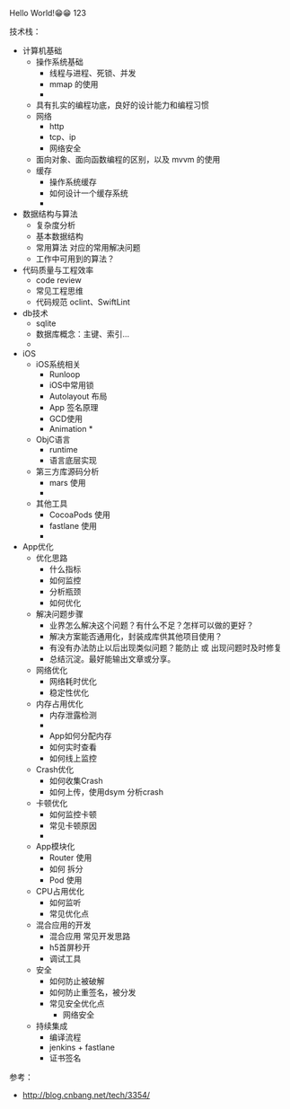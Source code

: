 Hello World!😁😁
123

技术栈：
* 计算机基础
    * 操作系统基础
        * 线程与进程、死锁、并发
        * mmap 的使用
        * 
    * 具有扎实的编程功底，良好的设计能力和编程习惯
    * 网络
        * http
        * tcp、ip
        * 网络安全
    * 面向对象、面向函数编程的区别，以及 mvvm 的使用
    * 缓存
        * 操作系统缓存
        * 如何设计一个缓存系统
        * 
* 数据结构与算法
    * 复杂度分析
    * 基本数据结构
    * 常用算法   对应的常用解决问题
    * 工作中可用到的算法？
* 代码质量与工程效率
    * code review
    * 常见工程思维
    * 代码规范 oclint、SwiftLint
* db技术
    * sqlite
    * 数据库概念：主键、索引…
    * 
* iOS
    * iOS系统相关
        * Runloop
        * iOS中常用锁
        * Autolayout 布局
        * App 签名原理
        * GCD使用
        * Animation
            * 
    * ObjC语言
        * runtime
        * 语言底层实现
    * 第三方库源码分析
        * mars 使用
        * 
    * 其他工具
        * CocoaPods 使用
        * fastlane 使用
        * 
* App优化
    * 优化思路
        * 什么指标
        * 如何监控
        * 分析瓶颈
        * 如何优化
    * 解决问题步骤
        * 业界怎么解决这个问题？有什么不足？怎样可以做的更好？
        * 解决方案能否通用化，封装成库供其他项目使用？
        * 有没有办法防止以后出现类似问题？能防止 或 出现问题时及时修复
        * 总结沉淀。最好能输出文章或分享。
    * 网络优化
        * 网络耗时优化
        * 稳定性优化
    * 内存占用优化
        * 内存泄露检测
        * 
        * App如何分配内存
        * 如何实时查看
        * 如何线上监控
    * Crash优化
        * 如何收集Crash
        * 如何上传，使用dsym 分析crash
    * 卡顿优化
        * 如何监控卡顿
        * 常见卡顿原因
        * 
    * App模块化
        * Router 使用
        * 如何 拆分
        * Pod 使用
    * CPU占用优化
        * 如何监听
        * 常见优化点
    * 混合应用的开发
        * 混合应用 常见开发思路
        * h5首屏秒开
        * 调试工具
    * 安全
        * 如何防止被破解
        * 如何防止重签名，被分发
        * 常见安全优化点
            * 网络安全
    * 持续集成
        * 编译流程
        * jenkins + fastlane
        * 证书签名


参考：
* http://blog.cnbang.net/tech/3354/